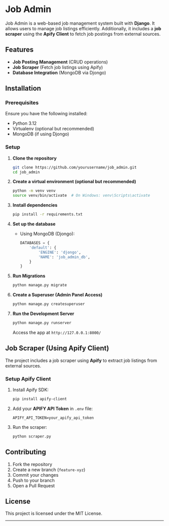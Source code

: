 # Job Admin

Job Admin is a web-based job management system built with **Django**. It allows users to manage job listings efficiently. Additionally, it includes a **job scraper** using the **Apify Client** to fetch job postings from external sources.

## Features
- **Job Posting Management** (CRUD operations)
- **Job Scraper** (Fetch job listings using Apify)
- **Database Integration** (MongoDB via Djongo)

## Installation
### Prerequisites
Ensure you have the following installed:
- Python 3.12
- Virtualenv (optional but recommended)
- MongoDB (if using Djongo)

### Setup
1. **Clone the repository**
   ```sh
   git clone https://github.com/yourusername/job_admin.git
   cd job_admin
   ```

2. **Create a virtual environment (optional but recommended)**
   ```sh
   python -m venv venv
   source venv/bin/activate  # On Windows: venv\Scripts\activate
   ```

3. **Install dependencies**
   ```sh
   pip install -r requirements.txt
   ```

4. **Set up the database**

   - Using MongoDB (Djongo):
     ```python
     DATABASES = {
         'default': {
             'ENGINE': 'djongo',
             'NAME': 'job_admin_db',
         }
     }
     ```

5. **Run Migrations**
   ```sh
   python manage.py migrate
   ```

6. **Create a Superuser (Admin Panel Access)**
   ```sh
   python manage.py createsuperuser
   ```

7. **Run the Development Server**
   ```sh
   python manage.py runserver
   ```
   Access the app at `http://127.0.0.1:8000/`

## Job Scraper (Using Apify Client)
The project includes a job scraper using **Apify** to extract job listings from external sources.

### **Setup Apify Client**
1. Install Apify SDK:
   ```sh
   pip install apify-client
   ```
2. Add your **APIFY API Token** in `.env` file:
   ```env
   APIFY_API_TOKEN=your_apify_api_token
   ```
3. Run the scraper:
   ```sh
   python scraper.py
   ```


## Contributing
1. Fork the repository
2. Create a new branch (`feature-xyz`)
3. Commit your changes
4. Push to your branch
5. Open a Pull Request

## License
This project is licensed under the MIT License.

---
